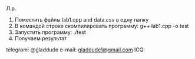 Л.р.
1. Поместить файлы lab1.cpp and data.csv в одну папку
2. В командой строке скомпилировать программу: g++ lab1.cpp -o test
3. Запустить программу: ./test 
4. Получаем результат 



telegram: @gladdude
e-mail: gladdude1@gmail.com
ICQ: <error>
